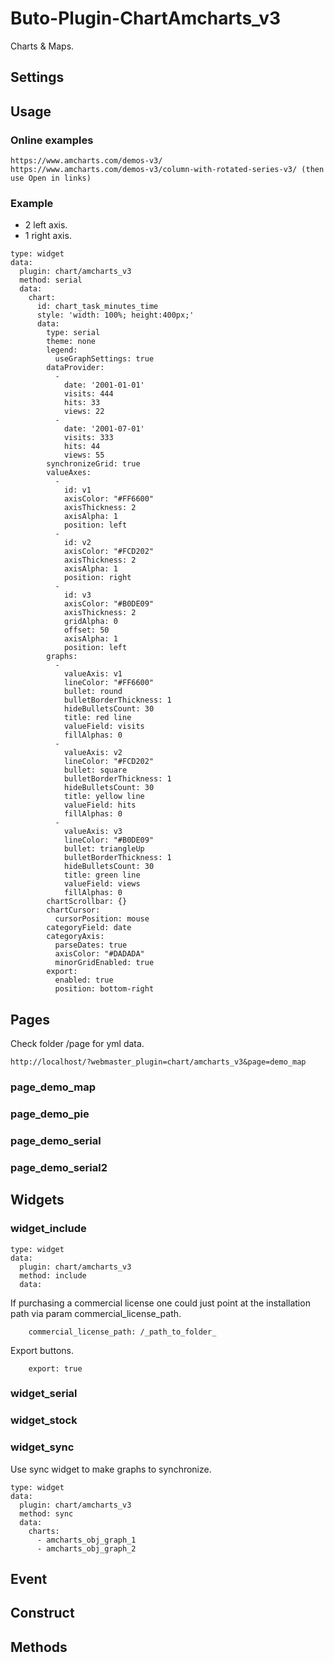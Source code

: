 # Buto-Plugin-ChartAmcharts_v3

<p>Charts &amp; Maps.</p>

<a name="key_0"></a>

## Settings



<a name="key_1"></a>

## Usage



<a name="key_1_0"></a>

### Online examples

<pre><code>https://www.amcharts.com/demos-v3/
https://www.amcharts.com/demos-v3/column-with-rotated-series-v3/ (then use Open in links)</code></pre>

<a name="key_1_1"></a>

### Example

<ul>
<li>2 left axis.</li>
<li>1 right axis.</li>
</ul>
<pre><code>type: widget
data:
  plugin: chart/amcharts_v3
  method: serial
  data:
    chart:
      id: chart_task_minutes_time
      style: 'width: 100%; height:400px;'
      data:
        type: serial
        theme: none
        legend:
          useGraphSettings: true
        dataProvider:
          -
            date: '2001-01-01'
            visits: 444
            hits: 33
            views: 22
          -
            date: '2001-07-01'
            visits: 333
            hits: 44
            views: 55
        synchronizeGrid: true
        valueAxes:
          -
            id: v1
            axisColor: "#FF6600"
            axisThickness: 2
            axisAlpha: 1
            position: left
          -
            id: v2
            axisColor: "#FCD202"
            axisThickness: 2
            axisAlpha: 1
            position: right
          -
            id: v3
            axisColor: "#B0DE09"
            axisThickness: 2
            gridAlpha: 0
            offset: 50
            axisAlpha: 1
            position: left
        graphs:
          -
            valueAxis: v1
            lineColor: "#FF6600"
            bullet: round
            bulletBorderThickness: 1
            hideBulletsCount: 30
            title: red line
            valueField: visits
            fillAlphas: 0
          -
            valueAxis: v2
            lineColor: "#FCD202"
            bullet: square
            bulletBorderThickness: 1
            hideBulletsCount: 30
            title: yellow line
            valueField: hits
            fillAlphas: 0
          -
            valueAxis: v3
            lineColor: "#B0DE09"
            bullet: triangleUp
            bulletBorderThickness: 1
            hideBulletsCount: 30
            title: green line
            valueField: views
            fillAlphas: 0
        chartScrollbar: {}
        chartCursor:
          cursorPosition: mouse
        categoryField: date
        categoryAxis:
          parseDates: true
          axisColor: "#DADADA"
          minorGridEnabled: true
        export:
          enabled: true
          position: bottom-right</code></pre>

<a name="key_2"></a>

## Pages

<p>Check folder /page for yml data.</p>
<pre><code>http://localhost/?webmaster_plugin=chart/amcharts_v3&amp;page=demo_map</code></pre>

<a name="key_2_0"></a>

### page_demo_map



<a name="key_2_1"></a>

### page_demo_pie



<a name="key_2_2"></a>

### page_demo_serial



<a name="key_2_3"></a>

### page_demo_serial2



<a name="key_3"></a>

## Widgets



<a name="key_3_0"></a>

### widget_include

<pre><code>type: widget
data:
  plugin: chart/amcharts_v3
  method: include
  data:</code></pre>
<p>If purchasing a commercial license one could just point at the installation path via param commercial_license_path.</p>
<pre><code>    commercial_license_path: /_path_to_folder_</code></pre>
<p>Export buttons.</p>
<pre><code>    export: true</code></pre>

<a name="key_3_1"></a>

### widget_serial



<a name="key_3_2"></a>

### widget_stock



<a name="key_3_3"></a>

### widget_sync

<p>Use sync widget to make graphs to synchronize.</p>
<pre><code>type: widget
data:
  plugin: chart/amcharts_v3
  method: sync
  data:
    charts:
      - amcharts_obj_graph_1
      - amcharts_obj_graph_2</code></pre>

<a name="key_4"></a>

## Event



<a name="key_5"></a>

## Construct



<a name="key_6"></a>

## Methods



